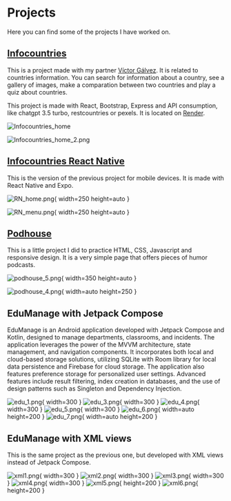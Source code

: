 # Projects

Here you can find some of the projects I have worked on.

## <a href="https://github.com/JuanValeraDev/InfoCountries" target="_blank">Infocountries</a>

This is a project made with my partner <a href="https://github.com/VictorGlvez" target="_blank">Víctor Gálvez</a>. It is
related to countries information. You can search for information about a country, see a gallery of images, make a
comparation between two countries and play a quiz about countries.

This project is made with React, Bootstrap, Express and API consumption, like chatgpt 3.5 turbo, restcountries or
pexels. It is located on <a href="https://infocountrieswebservice.onrender.com/" target="_blank">Render</a>.

![Infocountries_home](/assets/Infocountries_home.png )

![Infocountries_home_2.png](/assets/Infocountries_home_2.png)

## <a href="https://github.com/VictorGlvez/InfoCountriesReactNative" target="_blank">Infocountries React Native</a>

This is the version of the previous project for mobile devices. It is made with React Native and Expo.

![RN_home.png](/assets/RN_home.png){ width=250 height=auto }

![RN_menu.png](/assets/RN_menu.png){ width=250 height=auto }

## <a href="https://github.com/JuanValeraDev/Podhouse" target="_blank">Podhouse</a>

This is a little project I did to practice HTML, CSS, Javascript and responsive design. It is a very simple page that
offers pieces of humor podcasts.

![podhouse_5.png](/assets/podhouse_5.png){ width=350 height=auto }

![podhouse_4.png](/assets/podhouse_4.png){ width=auto height=250 }

## EduManage with Jetpack Compose

EduManage is an Android application developed with Jetpack Compose and Kotlin, designed to manage
departments, classrooms, and incidents. The application leverages the power of the MVVM architecture, state management,
and navigation components.
It incorporates both local and cloud-based storage solutions, utilizing SQLite with Room library for local data
persistence and Firebase for cloud storage. The application also features preference storage for personalized user
settings. Advanced features include result filtering, index creation in databases, and the use of design patterns such
as Singleton and Dependency Injection.

![edu_1.png](/assets/edu1.png){ width=300 }
![edu_3.png](/assets/edu3.png){ width=300 }
![edu_4.png](/assets/edu4.png){ width=300 }
![edu_5.png](/assets/edu5.png){ width=300 }
![edu_6.png](/assets/edu6.png){ width=auto height=200 }
![edu_7.png](/assets/edu7.png){ width=auto height=200 }

## EduManage with XML views

This is the same project as the previous one, but developed with XML views instead of Jetpack Compose.

![xml1.png](/assets/xml1.png){ width=300 }
![xml2.png](/assets/xml2.png){ width=300 }
![xml3.png](/assets/xml3.png){ width=300 }
![xml4.png](/assets/xml4.png){ width=300 }
![xml5.png](/assets/xml5.png){ height=200 }
![xml6.png](/assets/xml6.png){ height=200 }






